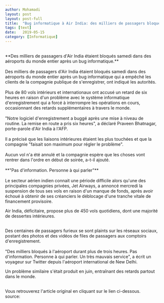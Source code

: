 ```yaml
---
author: Mohamadi
layout: post
layout: post-full
title:  "Bug informatique à Air India: des milliers de passagers bloqués"
tags: [text]
date:   2019-05-15
category: [Informatique]
---
```

<br/>
**Des milliers de passagers d'Air India étaient bloqués samedi dans des aéroports du monde entier après un bug informatique.**
<br/>

<br/>
Des milliers de passagers d'Air India étaient bloqués samedi dans des aéroports du monde entier après un bug informatique qui a empêché les clients de la compagnie publique de s'enregistrer, ont indiqué les autorités.
<br/>

<br/>
Plus de 80 vols intérieurs et internationaux ont accusé un retard de six heures en raison d'un problème avec le système informatique d'enregistrement qui a forcé à interrompre les opérations en cours, occasionnant des retards supplémentaires à travers le monde.
<br/>

<br/>
"Notre logiciel d'enregistrement a buggé après une mise à niveau de routine. La remise en route a pris six heures", a déclaré Praveen Bhatnagar, porte-parole d'Air India à l'AFP.
<br/>

<br/>
Il a précisé que les liaisons intérieures étaient les plus touchées et que la compagnie "faisait son maximum pour régler le problème".
<br/>

<br/>
Aucun vol n'a été annulé et la compagnie espère que les choses vont rentrer dans l'ordre en début de soirée, a-t-il ajouté.
<br/>

<br/>
**"Pas d'information. Personne à qui parler"**
<br/>

<br/>
Le secteur aérien indien connait une période difficile alors qu'une des principales compagnies privées, Jet Airways, a annoncé mercredi la suspension de tous ses vols en raison d'un manque de fonds, après avoir échoué à obtenir de ses créanciers le déblocage d'une tranche vitale de financement provisoire.

Air India, déficitaire, propose plus de 450 vols quotidiens, dont une majorité de dessertes intérieures.
<br/>

<br/>
Des centaines de passagers furieux se sont plaints sur les réseaux sociaux, postant des photos et des vidéos de files de passagers aux comptoirs d'enregistrement.
<br/>

<br/>
"Des milliers bloqués à l'aéroport durant plus de trois heures. Pas d'information. Personne à qui parler. Un très mauvais service", a écrit un voyageur sur Twitter depuis l'aéroport international de New Delhi.

Un problème similaire s'était produit en juin, entraînant des retards partout dans le monde.
<br/>

<br/>
Vous retrouverez l'article original en cliquant sur le lien ci-dessous.
<br>
source: <https://www.parismatch.com/Actu/International/Bug-informatique-a-Air-India-des-milliers-de-passagers-bloques-1620711> 


